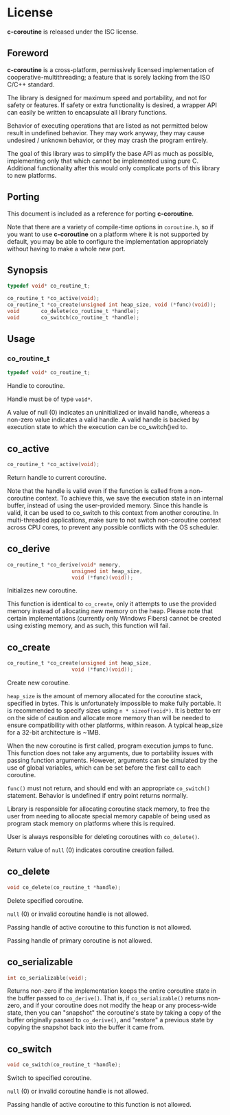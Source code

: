 # License

**c-coroutine** is released under the ISC license.

## Foreword

**c-coroutine** is a cross-platform, permissively licensed implementation of
cooperative-multithreading; a feature that is sorely lacking from the ISO C/C++
standard.

The library is designed for maximum speed and portability, and not for safety or
features. If safety or extra functionality is desired, a wrapper API can easily
be written to encapsulate all library functions.

Behavior of executing operations that are listed as not permitted below result
in undefined behavior. They may work anyway, they may cause undesired / unknown
behavior, or they may crash the program entirely.

The goal of this library was to simplify the base API as much as possible,
implementing only that which cannot be implemented using pure C. Additional
functionality after this would only complicate ports of this library to new
platforms.

## Porting

This document is included as a reference for porting **c-coroutine**.

Note that there are a variety of compile-time options in `coroutine.h`,
so if you want to use **c-coroutine** on a platform where it is not supported by default,
you may be able to configure the implementation appropriately without having
to make a whole new port.

## Synopsis

```c
typedef void* co_routine_t;

co_routine_t *co_active(void);
co_routine_t *co_create(unsigned int heap_size, void (*func)(void));
void       co_delete(co_routine_t *handle);
void       co_switch(co_routine_t *handle);
```

## Usage

### co_routine_t

```c
typedef void* co_routine_t;
```

Handle to coroutine.

Handle must be of type `void*`.

A value of null (0) indicates an uninitialized or invalid handle, whereas a
non-zero value indicates a valid handle. A valid handle is backed by execution
state to which the execution can be co_switch()ed to.

## co_active

```c
co_routine_t *co_active(void);
```

Return handle to current coroutine.

Note that the handle is valid even if the function is called from a non-coroutine
context. To achieve this, we save the execution state in an internal buffer,
instead of using the user-provided memory. Since this handle is valid, it can
be used to co_switch to this context from another coroutine. In multi-threaded
applications, make sure to not switch non-coroutine context across CPU cores,
to prevent any possible conflicts with the OS scheduler.

## co_derive

```c
co_routine_t *co_derive(void* memory,
                     unsigned int heap_size,
                     void (*func)(void));
```

Initializes new coroutine.

This function is identical to `co_create`, only it attempts to use the provided
memory instead of allocating new memory on the heap. Please note that certain
implementations (currently only Windows Fibers) cannot be created using existing
memory, and as such, this function will fail.

## co_create

```c
co_routine_t *co_create(unsigned int heap_size,
                     void (*func)(void));
```

Create new coroutine.

`heap_size` is the amount of memory allocated for the coroutine stack, specified
in bytes. This is unfortunately impossible to make fully portable. It is
recommended to specify sizes using `n * sizeof(void*)`. It is better to err
on the side of caution and allocate more memory than will be needed to ensure
compatibility with other platforms, within reason. A typical heap_size for a
32-bit architecture is ~1MB.

When the new coroutine is first called, program execution jumps to func.
This function does not take any arguments, due to portability issues with
passing function arguments. However, arguments can be simulated by the use
of global variables, which can be set before the first call to each coroutine.

`func()` must not return, and should end with an appropriate `co_switch()`
statement. Behavior is undefined if entry point returns normally.

Library is responsible for allocating coroutine stack memory, to free
the user from needing to allocate special memory capable of being used
as program stack memory on platforms where this is required.

User is always responsible for deleting coroutines with `co_delete()`.

Return value of `null` (0) indicates coroutine creation failed.

## co_delete

```c
void co_delete(co_routine_t *handle);
```

Delete specified coroutine.

`null` (0) or invalid coroutine handle is not allowed.

Passing handle of active coroutine to this function is not allowed.

Passing handle of primary coroutine is not allowed.

## co_serializable

```c
int co_serializable(void);
```

Returns non-zero if the implementation keeps the entire coroutine state in the
buffer passed to `co_derive()`. That is, if `co_serializable()` returns
non-zero, and if your coroutine does not modify the heap or any process-wide
state, then you can "snapshot" the coroutine's state by taking a copy of the
buffer originally passed to `co_derive()`, and "restore" a previous state
by copying the snapshot back into the buffer it came from.

## co_switch

```c
void co_switch(co_routine_t *handle);
```

Switch to specified coroutine.

`null` (0) or invalid coroutine handle is not allowed.

Passing handle of active coroutine to this function is not allowed.
